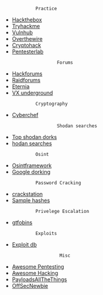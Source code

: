 				Practice
- [Hackthebox](https://app.hackthebox.eu/)
- [Tryhackme](https://tryhackme.com/)
- [Vulnhub](https://vulnhub.com/)
- [Overthewire](https://overthewire.org/)
- [Cryptohack](https://cryptohack.org/)
- [Pentesterlab](https://www.pentesterlab.com/)
<!-- -->

                      	Forums
- [Hackforums](https://hackforums.net/)
- [Raidforums](https://raidforums.com/)
- [Eternia](https://eternia.to/)
- [VX underground](https://vx-underground.org/)
<!-- -->

				Cryptography
- [Cyberchef](https://gchq.github.io/CyberChef/)
<!-- -->


                       	Shodan searches
- [Top shodan dorks](https://securitytrails.com/blog/top-shodan-dorks)
- [hodan searches](https://github.com/lothos612/shodan)
<!-- -->


				Osint
- [Osintframework](https://osintframework.com/)
- [Google dorking](https://securitytrails.com/blog/google-hacking-techniques)
<!-- -->


				Password Cracking
- [crackstation](https://crackstation.net/)	
- [Sample hashes](http://openwall.info/wiki/john/sample-hashes)
<!-- -->


				Privelege Escalation
- [gtfobins](https://gtfobins.github.io/)
<!-- -->


				Exploits
- [Exploit db](https://www.exploit-db.com/)
<!-- -->


                      	 Misc
- [Awesome Pentesting](https://github.com/enaqx/awesome-pentest)
- [Awesome Hacking](https://github.com/Hack-with-Github/Awesome-Hacking)
- [PayloadsAllTheThings](https://github.com/swisskyrepo/PayloadsAllTheThings)
- [OffSecNewbie](https://guide.offsecnewbie.com/)